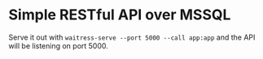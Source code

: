 # Simple RESTful API over MSSQL

Serve it out with `waitress-serve --port 5000 --call app:app` and the API will be listening on port 5000.
